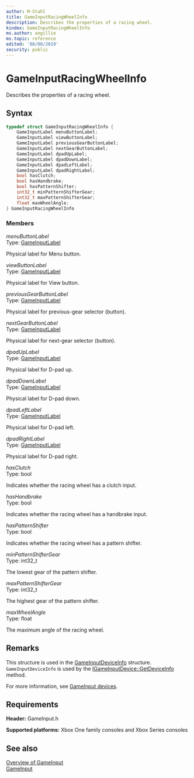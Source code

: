 ```yaml
---
author: M-Stahl
title: GameInputRacingWheelInfo
description: Describes the properties of a racing wheel.
kindex: GameInputRacingWheelInfo
ms.author: angillie
ms.topic: reference
edited: '08/08/2019'
security: public
---
```


# GameInputRacingWheelInfo  

Describes the properties of a racing wheel. 

<a id="syntaxSection"></a>

## Syntax  
  
```cpp
typedef struct GameInputRacingWheelInfo {  
    GameInputLabel menuButtonLabel;  
    GameInputLabel viewButtonLabel;  
    GameInputLabel previousGearButtonLabel;  
    GameInputLabel nextGearButtonLabel;  
    GameInputLabel dpadUpLabel;  
    GameInputLabel dpadDownLabel;  
    GameInputLabel dpadLeftLabel;  
    GameInputLabel dpadRightLabel;  
    bool hasClutch;  
    bool hasHandbrake;  
    bool hasPatternShifter;  
    int32_t minPatternShifterGear;  
    int32_t maxPatternShifterGear;  
    float maxWheelAngle;  
} GameInputRacingWheelInfo  
```
  
<a id="membersSection"></a>

### Members  

*menuButtonLabel*  
Type: [GameInputLabel](../enums/gameinputlabel.md)  
  
Physical label for Menu button. 
  
*viewButtonLabel*  
Type: [GameInputLabel](../enums/gameinputlabel.md)  
  
Physical label for View button.  
  
*previousGearButtonLabel*  
Type: [GameInputLabel](../enums/gameinputlabel.md)  
  
Physical label for previous-gear selector (button). 
  
*nextGearButtonLabel*  
Type: [GameInputLabel](../enums/gameinputlabel.md)  
  
Physical label for next-gear selector (button). 
  
*dpadUpLabel*  
Type: [GameInputLabel](../enums/gameinputlabel.md)  
  
Physical label for D-pad up. 
  
*dpadDownLabel*  
Type: [GameInputLabel](../enums/gameinputlabel.md)  
  
Physical label for D-pad down.  
  
*dpadLeftLabel*  
Type: [GameInputLabel](../enums/gameinputlabel.md)  
  
Physical label for D-pad left.  
  
*dpadRightLabel*  
Type: [GameInputLabel](../enums/gameinputlabel.md)  
  
Physical label for D-pad right.  
  
*hasClutch*  
Type: bool  
  
Indicates whether the racing wheel has a clutch input. 
  
*hasHandbrake*  
Type: bool  
  
Indicates whether the racing wheel has a handbrake input. 
  
*hasPatternShifter*  
Type: bool  
  
Indicates whether the racing wheel has a pattern shifter. 
  
*minPatternShifterGear*  
Type: int32_t  
  
The lowest gear of the pattern shifter. 
  
*maxPatternShifterGear*  
Type: int32_t  
  
The highest gear of the pattern shifter.  
  
*maxWheelAngle*  
Type: float  
  
The maximum angle of the racing wheel. 
  
<a id="remarksSection"></a>

## Remarks  

This structure is used in the [GameInputDeviceInfo](gameinputdeviceinfo.md) structure. `GameInputDeviceInfo` is used by the [IGameInputDevice::GetDeviceInfo](../interfaces/igameinputdevice/methods/igameinputdevice_getdeviceinfo.md) method. 

For more information, see [GameInput devices](../../../../input/overviews/input-devices.md). 
  
<a id="requirementsSection"></a>

## Requirements  
  
**Header:** GameInput.h
  
**Supported platforms:** Xbox One family consoles and Xbox Series consoles  
  
<a id="seealsoSection"></a>

## See also  

[Overview of GameInput](../../../../input/overviews/input-overview.md)  
[GameInput](../gameinput_members.md)  
  